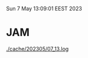 Sun  7 May 13:09:01 EEST 2023
# JAM
<a href='./cache/202305/07_13.log'>./cache/202305/07_13.log</a>
